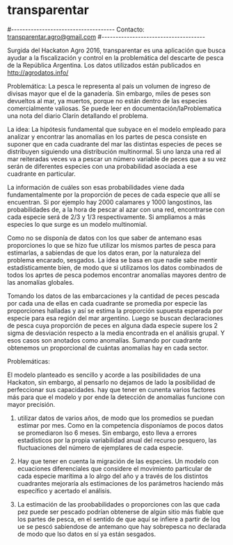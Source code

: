 # transparentar

#-------------------------------------
Contacto: transparentar.agro@gmail.com
#-------------------------------------

Surgida del Hackaton Agro 2016, transparentar es una aplicación que busca ayudar a la fiscalización y control en la problemática del descarte de pesca de la República Argentina. Los datos utilizados están publicados en http://agrodatos.info/

Problemática:
La pesca le representa al país un volumen de ingreso de divisas mayor que el de la ganadería.
Sin embargo, miles de peses son devueltos al mar, ya muertos, porque no están dentro de las especies comercialmente valiosas. Se puede leer en documentación/laProblematica una nota del diario Clarín detallando el problema.

La idea:
La hipótesis fundamental que subyace en el modelo empleado para analizar y encontrar las anomalías en los partes de pesca consiste en suponer que en cada cuadrante del mar las distintas especies de peces se distribuyen siguiendo una distribución multinormal. Si uno lanza una red al mar reiteradas veces va a pescar un número variable de peces que a su vez serán de diferentes especies con una probabilidad asociada a ese cuadrante en particular.

La información de cuáles son esas probabilidades viene dada fundamentalmente por la proporción de peces de cada especie que allí se encuentran. Si por ejemplo hay 2000 calamares y 1000 langostinos, las probabilidades de, a la hora de pescar al azar con una red, encontrarse con cada especie será de 2/3 y 1/3 respectivamente. Si ampliamos a más especies lo que surge es un modelo multinomial.

Como no se disponía de datos con los que saber de antemano esas proporciones lo que se hizo fue utilizar los mismos partes de pesca para estimarlas, a sabiendas de que los datos eran, por la naturaleza del problema encarado, sesgados. La idea se basa en que nadie sabe mentir estadísticamente bien, de modo que si utilizamos los datos combinados de todos los aprtes de pesca podemos encontrar anomalías mayores dentro de las anomalías globales.

Tomando los datos de las embarcaciones y la cantidad de peces pescada por cada una de ellas en cada cuadrante se promedia por especie las proporciones halladas y así se estima la proporción supuesta esperada por especie para esa región del mar argentino. Luego se buscan declaraciones de pesca cuya proporción de peces en alguna dada especie supere los 2 sigma de desviación respecto a la media encontrada en el análisis grupal. Y esos casos son anotados como anomalías. Sumando por cuadrante obtenemos un proporcional de cuántas anomalías hay en cada sector.

Problemáticas:

El modelo planteado es sencillo y acorde a las posibilidades de una Hackaton, sin embargo, al pensarlo no dejamos de lado la posibilidad de perfeccionar sus capacidades. hay que tener en cunenta varios factores más para que el modelo y por ende la detección de anomalías funcione con mayor precisión.

1) utilizar datos de varios años, de modo que los promedios se puedan estimar por mes. Como en la competencia disponíamos de pocos datos se promediaron lso 6 meses. Sin embargo, esto lleva a errores estadísticos por la propia variabilidad anual del recurso pesquero, las fluctuaciones del número de ejemplares de cada especie.

2) Hay que tener en cuenta la migración de las especies. Un modelo con ecuaciones diferenciales que considere el movimiento particular de cada especie marítima a lo alrgo del año y a través de los distintos cuadrantes mejoraría als estimaciones de los parámetros haciendo más específico y acertado el análisis.

3) La estimación de las proobabilidades o proporciones con las que cada pez puede ser pescado podrían obtenerse de algún sitio más fiable que los partes de pesca, en el sentido de que aquí se infiere a partir de loq ue se pescó sabiendose de antemano que hay sobrepesca no declarada de modo que lso datos en sí ya están sesgados.





